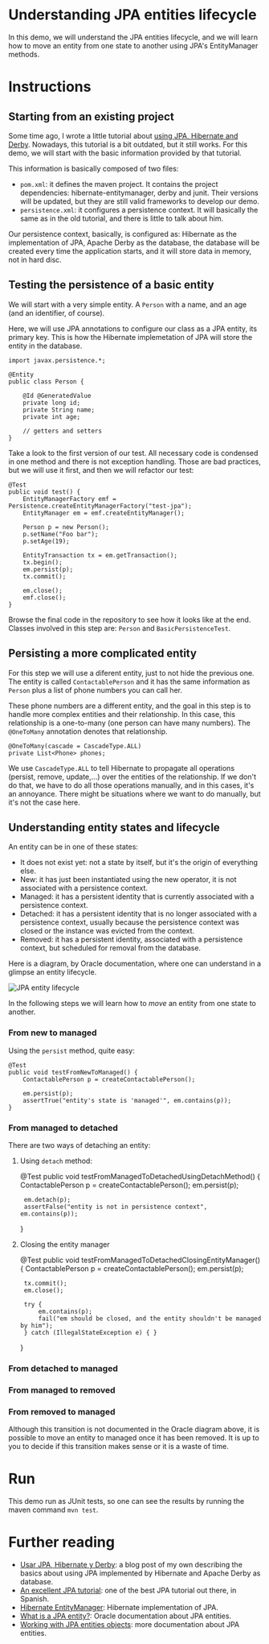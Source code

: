 # Understanding JPA entities lifecycle

In this demo, we will understand the JPA entities lifecycle, and we will
learn how to move an entity from one state to another using JPA's 
EntityManager methods.

# Instructions

## Starting from an existing project

Some time ago, I wrote a little tutorial about 
[using JPA, Hibernate and Derby](http://rchavarria.github.io/blog/2011/05/19/uso-de-jpa-hibernate-y-derby).
Nowadays, this tutorial is a bit outdated, but it still works. For this demo,
we will start with the basic information provided by that tutorial.

This information is basically composed of two files:

- `pom.xml`: it defines the maven project. It contains the project dependencies: 
hibernate-entitymanager, derby and junit. Their versions will be updated, but
they are still valid frameworks to develop our demo.
- `persistence.xml`: it configures a persistence context. It will basically the
same as in the old tutorial, and there is little to talk about him.

Our persistence context, basically, is configured as: Hibernate as the implementation
of JPA, Apache Derby as the database, the database will be created every time
the application starts, and it will store data in memory, not in hard disc.

## Testing the persistence of a basic entity

We will start with a very simple entity. A `Person` with a name, and an age (and
an identifier, of course). 

Here, we will use JPA annotations to configure our class as a JPA entity, its
primary key. This is how the Hibernate implemetation of JPA will store the entity
in the database.

    import javax.persistence.*;

    @Entity
    public class Person {

        @Id @GeneratedValue
        private long id;
        private String name;
        private int age;

        // getters and setters
    }

Take a look to the first version of our test. All necessary code is condensed in
one method and there is not exception handling. Those are bad practices, 
but we will use it first, and then we will refactor our test:

    @Test
    public void test() {
        EntityManagerFactory emf = Persistence.createEntityManagerFactory("test-jpa");
        EntityManager em = emf.createEntityManager();
        
        Person p = new Person();
        p.setName("Foo bar");
        p.setAge(19);
        
        EntityTransaction tx = em.getTransaction();
        tx.begin();
        em.persist(p);
        tx.commit();

        em.close();
        emf.close();
    }

Browse the final code in the repository to see how it looks like at the end. Classes
involved in this step are: `Person` and `BasicPersistenceTest`.

## Persisting a more complicated entity

For this step we will use a diferent entity, just to not hide the previous one. 
The entity is called `ContactablePerson` and it has the same information as 
`Person` plus a list of phone numbers you can call her.

These phone numbers are a different entity, and the goal in this step is to 
handle more complex entities and their relationship. In this case, this
relationship is a one-to-many (one person can have many numbers). The 
`@OneToMany` annotation denotes that relationship.

    @OneToMany(cascade = CascadeType.ALL)
    private List<Phone> phones;

We use `CascadeType.ALL` to tell Hibernate to propagate all operations (persist,
remove, update,...) over the entities of the relationship. If we don't do that,
we have to do all those operations manually, and in this cases, it's 
an annoyance. There might be situations where we want to do manually, but it's
not the case here.

## Understanding entity states and lifecycle

An entity can be in one of these states:

- It does not exist yet: not a state by itself, but it's the origin of everything else.
- New: it has just been instantiated using the new operator, it is not associated with a persistence context.
- Managed: it has a persistent identity that is currently associated with a persistence context.
- Detached: it has a persistent identity that is no longer associated with a persistence context, usually because the persistence context was closed or the instance was evicted from the context.
- Removed: it has a persistent identity, associated with a persistence context, but scheduled for removal from the database.

Here is a diagram, by Oracle documentation, where one can understand in a glimpse
an entity lifecycle. 

![JPA entity lifecycle](http://docs.oracle.com/cd/E16439_01/doc.1013/e13981/img/lifeent30.gif)

In the following steps we will learn how to *move* an entity from one state to another.

### From new to managed

Using the `persist` method, quite easy:

    @Test
    public void testFromNewToManaged() {
        ContactablePerson p = createContactablePerson();

        em.persist(p);
        assertTrue("entity's state is 'managed'", em.contains(p));
    }

### From managed to detached

There are two ways of detaching an entity:

1. Using `detach` method:

    @Test
    public void testFromManagedToDetachedUsingDetachMethod() {
        ContactablePerson p = createContactablePerson();
        em.persist(p);

        em.detach(p);
        assertFalse("entity is not in persistence context", em.contains(p));
    }

2. Closing the entity manager

    @Test
    public void testFromManagedToDetachedClosingEntityManager() {
        ContactablePerson p = createContactablePerson();
        em.persist(p);

        tx.commit();
        em.close();
        
        try {
            em.contains(p);
            fail("em should be closed, and the entity shouldn't be managed by him");
        } catch (IllegalStateException e) { }
    }

### From detached to managed

### From managed to removed

### From removed to managed

Although this transition is not documented in the Oracle diagram above, it is possible
to move an entity to managed once it has been removed. It is up to you to decide
if this transition makes sense or it is a waste of time.



# Run

This demo run as JUnit tests, so one can see the results by running the maven
command `mvn test`. 

# Further reading

- [Usar JPA, Hibernate y Derby](http://rchavarria.github.io/blog/2011/05/19/uso-de-jpa-hibernate-y-derby):
a blog post of my own describing the basics about using JPA implemented by Hibernate 
and Apache Derby as database.
- [An excellent JPA tutorial](http://www.davidmarco.es/blog/entrada.php?id=144): 
one of the best JPA tutorial out there, in Spanish.
- [Hibernate EntityManager](http://docs.jboss.org/hibernate/core/4.0/hem/en-US/html_single): 
Hibernate implementation of JPA. 
- [What is a JPA entity?](http://docs.oracle.com/cd/E16439_01/doc.1013/e13981/undejbs003.htm): 
Oracle documentation about JPA entities. 
- [Working with JPA entities objects](http://www.objectdb.com/java/jpa/persistence/managed): 
more documentation about JPA entities.
